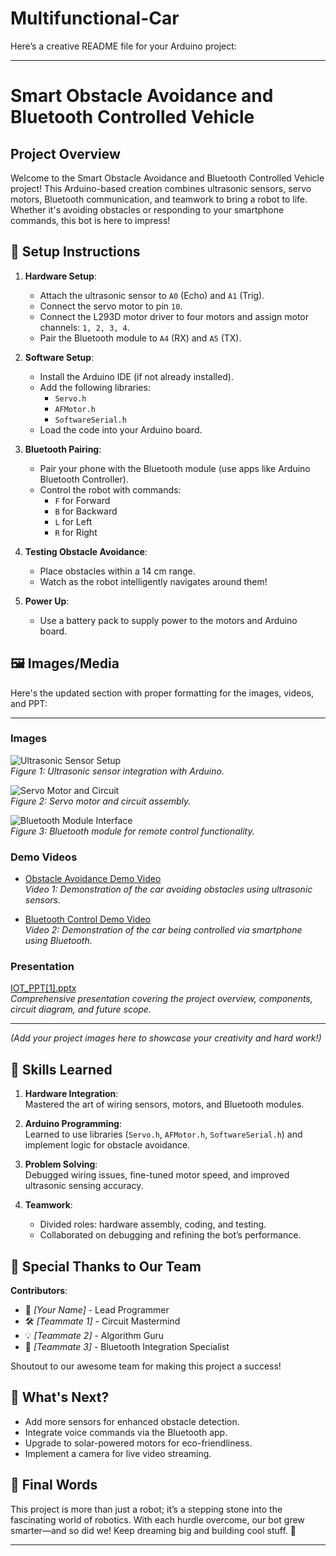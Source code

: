 # Multifunctional-Car

Here’s a creative README file for your Arduino project:  

---  

# Smart Obstacle Avoidance and Bluetooth Controlled Vehicle  

## Project Overview  
Welcome to the Smart Obstacle Avoidance and Bluetooth Controlled Vehicle project! This Arduino-based creation combines ultrasonic sensors, servo motors, Bluetooth communication, and teamwork to bring a robot to life. Whether it's avoiding obstacles or responding to your smartphone commands, this bot is here to impress!  

## 🚀 Setup Instructions  

1. **Hardware Setup**:  
   - Attach the ultrasonic sensor to `A0` (Echo) and `A1` (Trig).  
   - Connect the servo motor to pin `10`.  
   - Connect the L293D motor driver to four motors and assign motor channels: `1, 2, 3, 4`.  
   - Pair the Bluetooth module to `A4` (RX) and `A5` (TX).  

2. **Software Setup**:  
   - Install the Arduino IDE (if not already installed).  
   - Add the following libraries:  
     - `Servo.h`  
     - `AFMotor.h`  
     - `SoftwareSerial.h`  
   - Load the code into your Arduino board.  

3. **Bluetooth Pairing**:  
   - Pair your phone with the Bluetooth module (use apps like Arduino Bluetooth Controller).  
   - Control the robot with commands:  
     - `F` for Forward  
     - `B` for Backward  
     - `L` for Left  
     - `R` for Right  

4. **Testing Obstacle Avoidance**:  
   - Place obstacles within a 14 cm range.  
   - Watch as the robot intelligently navigates around them!  

5. **Power Up**:  
   - Use a battery pack to supply power to the motors and Arduino board.  

## 🖼️ Images/Media  

Here's the updated section with proper formatting for the images, videos, and PPT:  

---  


### Images  
![Ultrasonic Sensor Setup](https://github.com/user-attachments/assets/28f33275-d78a-4498-a644-196b697a1f16)  
*Figure 1: Ultrasonic sensor integration with Arduino.*  

![Servo Motor and Circuit](https://github.com/user-attachments/assets/84eb6af1-2c37-4796-96be-c27f92416a4c)  
*Figure 2: Servo motor and circuit assembly.*  

![Bluetooth Module Interface](https://github.com/user-attachments/assets/f2e9f27f-637c-4656-a138-39679cd82db6)  
*Figure 3: Bluetooth module for remote control functionality.*  

### Demo Videos  
- [Obstacle Avoidance Demo Video](https://github.com/user-attachments/assets/c49b5e23-dc40-4cab-a2f2-06b5d2f3c131)  
*Video 1: Demonstration of the car avoiding obstacles using ultrasonic sensors.*  

- [Bluetooth Control Demo Video](https://github.com/user-attachments/assets/5a91dda5-8c7b-420b-848f-1d2878786087)  
*Video 2: Demonstration of the car being controlled via smartphone using Bluetooth.*  

### Presentation  
[IOT_PPT[1].pptx](https://github.com/user-attachments/files/18222446/IOT_PPT.1.pptx)  
*Comprehensive presentation covering the project overview, components, circuit diagram, and future scope.*  

---  


*(Add your project images here to showcase your creativity and hard work!)*  

## 🧠 Skills Learned  

1. **Hardware Integration**:  
   Mastered the art of wiring sensors, motors, and Bluetooth modules.  

2. **Arduino Programming**:  
   Learned to use libraries (`Servo.h`, `AFMotor.h`, `SoftwareSerial.h`) and implement logic for obstacle avoidance.  

3. **Problem Solving**:  
   Debugged wiring issues, fine-tuned motor speed, and improved ultrasonic sensing accuracy.  

4. **Teamwork**:  
   - Divided roles: hardware assembly, coding, and testing.  
   - Collaborated on debugging and refining the bot’s performance.  

## 🏅 Special Thanks to Our Team  

**Contributors**:  
- 🤖 *[Your Name]* - Lead Programmer  
- 🛠️ *[Teammate 1]* - Circuit Mastermind  
- 💡 *[Teammate 2]* - Algorithm Guru  
- 📱 *[Teammate 3]* - Bluetooth Integration Specialist  

Shoutout to our awesome team for making this project a success!  

## 🌟 What's Next?  

- Add more sensors for enhanced obstacle detection.  
- Integrate voice commands via the Bluetooth app.  
- Upgrade to solar-powered motors for eco-friendliness.  
- Implement a camera for live video streaming.  

## 💬 Final Words  

This project is more than just a robot; it’s a stepping stone into the fascinating world of robotics. With each hurdle overcome, our bot grew smarter—and so did we! Keep dreaming big and building cool stuff. 🚀  

--- 
